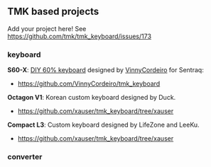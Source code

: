 ## TMK based projects
Add your project here!
See https://github.com/tmk/tmk_keyboard/issues/173

### keyboard
**S60-X**: [DIY 60% keyboard](https://www.massdrop.com/buy/sentraq-60-diy-keyboard-kit?mode=guest_open) designed by [VinnyCordeiro](https://github.com/VinnyCordeiro) for Sentraq:
- https://github.com/VinnyCordeiro/tmk_keyboard

**Octagon V1**: Korean custom keyboard designed by Duck.
- https://github.com/xauser/tmk_keyboard/tree/xauser

**Compact L3**: Custom keyboard designed by LifeZone and LeeKu.
- https://github.com/xauser/tmk_keyboard/tree/xauser

### converter